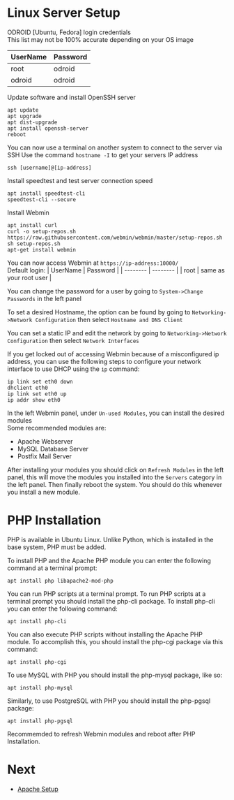 # Linux Server Setup
ODROID [Ubuntu, Fedora] login credentials  
This list may not be 100% accurate depending on your OS image

| UserName | Password |
| -------- | -------- |
| root | odroid |
| odroid | odroid |

Update software and install OpenSSH server
```
apt update
apt upgrade
apt dist-upgrade
apt install openssh-server
reboot
```

You can now use a terminal on another system to connect to the server via SSH
Use the command `hostname -I` to get your servers IP address
```
ssh [username]@[ip-address]
```

Install speedtest and test server connection speed
```
apt install speedtest-cli
speedtest-cli --secure
```

Install Webmin
```
apt install curl
curl -o setup-repos.sh https://raw.githubusercontent.com/webmin/webmin/master/setup-repos.sh
sh setup-repos.sh
apt-get install webmin
```

You can now access Webmin at `https://ip-address:10000/`  
Default login:
| UserName | Password |
| -------- | -------- |
| root | same as your root user |

You can change the password for a user by going to `System->Change Passwords` in the left panel

To set a desired Hostname, the option can be found by going to `Networking->Network Configuration` then select `Hostname and DNS Client`

You can set a static IP and edit the network by going to `Networking->Network Configuration` then select `Network Interfaces`

If you get locked out of accessing Webmin because of a misconfigured ip address, you can use the following steps to configure your network interface to use DHCP using the `ip` command:
```
ip link set eth0 down
dhclient eth0
ip link set eth0 up
ip addr show eth0
```

In the left Webmin panel, under `Un-used Modules`, you can install the desired modules  
Some recommended modules are:
- Apache Webserver
- MySQL Database Server
- Postfix Mail Server

After installing your modules you should click on `Refresh Modules` in the left panel, this will move the modules you installed into the `Servers` category in the left panel. Then finally reboot the system. You should do this whenever you install a new module.

# PHP Installation
PHP is available in Ubuntu Linux. Unlike Python, which is installed in the base system, PHP must be added.

To install PHP and the Apache PHP module you can enter the following command at a terminal prompt:
```
apt install php libapache2-mod-php
```

You can run PHP scripts at a terminal prompt. To run PHP scripts at a terminal prompt you should install the php-cli package. To install php-cli you can enter the following command:
```
apt install php-cli
```

You can also execute PHP scripts without installing the Apache PHP module. To accomplish this, you should install the php-cgi package via this command:
```
apt install php-cgi
```

To use MySQL with PHP you should install the php-mysql package, like so:
```
apt install php-mysql
```

Similarly, to use PostgreSQL with PHP you should install the php-pgsql package:
```
apt install php-pgsql
```

Recommemded to refresh Webmin modules and reboot after PHP Installation.

# Next
- [Apache Setup](Apache-Setup.md)
